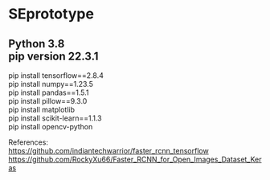 # SEprototype  
Python 3.8  
pip version 22.3.1  
---------------------  
pip install tensorflow==2.8.4  
pip install numpy==1.23.5  
pip install pandas==1.5.1  
pip install pillow==9.3.0  
pip install matplotlib  
pip install scikit-learn==1.1.3  
pip install opencv-python  


References:  
https://github.com/indiantechwarrior/faster_rcnn_tensorflow  
https://github.com/RockyXu66/Faster_RCNN_for_Open_Images_Dataset_Keras  
